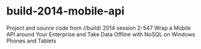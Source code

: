 build-2014-mobile-api
=====================

Project and source code from //build/ 2014 session 2-547  Wrap a Mobile API around Your Enterprise and Take Data Offline with NoSQL on Windows Phones and Tablets
